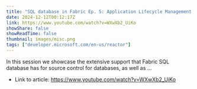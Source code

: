 ```yaml
---
title: "SQL database in Fabric Ep. 5: Application Lifecycle Management with SQL database in Fabric"
date: 2024-12-12T00:12:17Z
link: https://www.youtube.com/watch?v=WXwXb2_UiKo
showShare: false
showReadTime: false
thumbnail: images/misc.png
tags: ["developer.microsoft.com/en-us/reactor"]
---
```

In this session we showcase the extensive support that Fabric SQL database has for source control for databases, as well as ...

- Link to article: https://www.youtube.com/watch?v=WXwXb2_UiKo